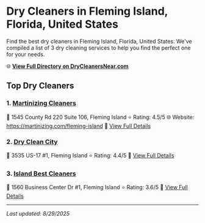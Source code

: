 # Dry Cleaners in Fleming Island, Florida, United States

Find the best dry cleaners in Fleming Island, Florida, United States. We've compiled a list of 3 dry cleaning services to help you find the perfect one for your needs.

🌐 **[View Full Directory on DryCleanersNear.com](https://drycleanersnear.com/city/US/Florida/Fleming%20Island)**

## Top Dry Cleaners

### 1. [Martinizing Cleaners](https://drycleanersnear.com/dryCleaner/687c4dc3c1c8e3af4d07fbdf/martinizing-cleaners)
📍 1545 County Rd 220 Suite 106, Fleming Island
⭐ Rating: 4.5/5
🌐 Website: https://martinizing.com/fleming-island
🔗 [View Full Details](https://drycleanersnear.com/dryCleaner/687c4dc3c1c8e3af4d07fbdf/martinizing-cleaners)

### 2. [Dry Clean City](https://drycleanersnear.com/dryCleaner/687c4dedc1c8e3af4d07fd26/dry-clean-city)
📍 3535 US-17 #1, Fleming Island
⭐ Rating: 4.4/5
🔗 [View Full Details](https://drycleanersnear.com/dryCleaner/687c4dedc1c8e3af4d07fd26/dry-clean-city)

### 3. [Island Best Cleaners](https://drycleanersnear.com/dryCleaner/687c4e1dc1c8e3af4d07fe99/island-best-cleaners)
📍 1560 Business Center Dr #1, Fleming Island
⭐ Rating: 3.6/5
🔗 [View Full Details](https://drycleanersnear.com/dryCleaner/687c4e1dc1c8e3af4d07fe99/island-best-cleaners)


---

*Last updated: 8/29/2025*

